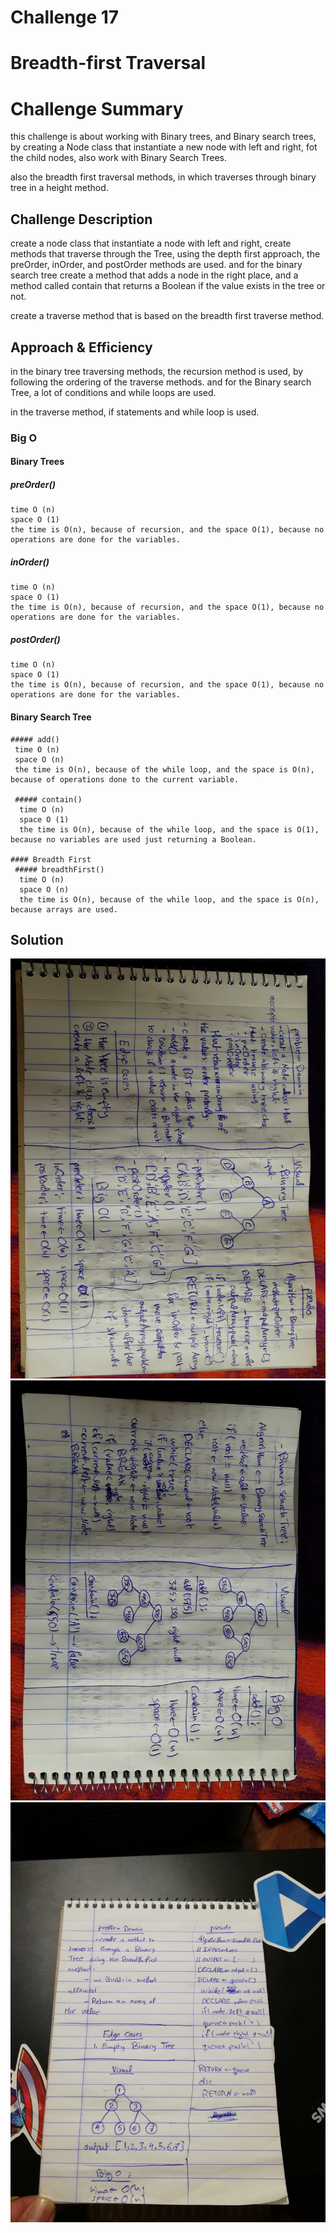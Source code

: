 # Challenge 17

# Breadth-first Traversal

# Challenge Summary
this challenge is about working with Binary trees, and Binary search trees, by creating a Node class that instantiate a new node with left and right, fot the child nodes, also work with Binary Search Trees.

also the breadth first traversal methods, in which traverses through binary tree in a height method.

## Challenge Description
create a node class that instantiate a node with left and right, create methods that traverse through the Tree, using the depth first approach, the preOrder, inOrder, and postOrder methods are used. and for the binary search tree create a method that adds a node in the right place, and a method called contain that returns a Boolean if the value exists in the tree or not.

create a traverse method that is based on the breadth first traverse method. 

## Approach & Efficiency
in the binary tree traversing methods, the recursion method is used, by following the ordering of the traverse methods. and for the Binary search Tree, a lot of conditions and while loops are used.

in the traverse method, if statements and while loop is used.

### Big O
  #### Binary Trees
   ##### preOrder()
    time O (n)
    space O (1)
    the time is O(n), because of recursion, and the space O(1), because no operations are done for the variables.
   
   ##### inOrder()
    time O (n)
    space O (1)
    the time is O(n), because of recursion, and the space O(1), because no operations are done for the variables.
    
   ##### postOrder()
    time O (n)
    space O (1)
    the time is O(n), because of recursion, and the space O(1), because no operations are done for the variables.

   #### Binary Search Tree
    ##### add()
     time O (n)
     space O (n)
     the time is O(n), because of the while loop, and the space is O(n), because of operations done to the current variable.

     ##### contain()
      time O (n)
      space O (1)
      the time is O(n), because of the while loop, and the space is O(1), because no variables are used just returning a Boolean. 

    #### Breadth First 
     ##### breadthFirst()
      time O (n)
      space O (n)
      the time is O(n), because of the while loop, and the space is O(n), because arrays are used.

## Solution
![binary-tree](assets/binary-tree.jpg)
![binary-search-tree](assets/binary-search-tree.jpg)
![breadth-first](assets/breadth-first.jpg)

